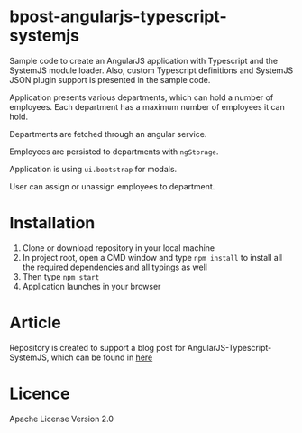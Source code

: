 # bpost-angularjs-typescript-systemjs
Sample code to create an AngularJS application with Typescript and the SystemJS module loader.
Also, custom Typescript definitions and SystemJS JSON plugin support is presented in the sample code.

Application presents various departments, which can hold a number of employees. Each department has a maximum number of employees it can hold.

Departments are fetched through an angular service.

Employees are persisted to departments with `ngStorage`.

Application is using `ui.bootstrap` for modals. 

User can assign or unassign employees to department.

# Installation
1. Clone or download repository in your local machine
2. In project root, open a CMD window and type `npm install` to install all the required dependencies and all typings as well
3. Then type `npm start`
4. Application launches in your browser

# Article
Repository is created to support a blog post for AngularJS-Typescript-SystemJS, which can be found in [here](https://georgedyrra.wordpress.com/2016/09/06/angularjs-with-typescript-and-systemjs/)

# Licence
Apache License Version 2.0